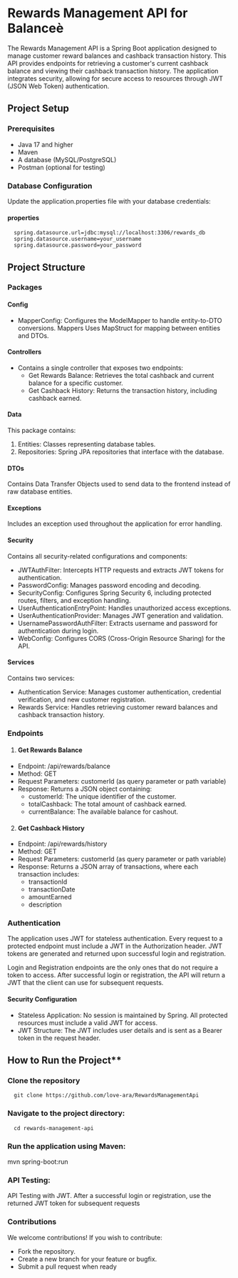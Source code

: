 # Rewards Management API for Balanceè

The Rewards Management API is a Spring Boot application designed to manage customer reward balances and
cashback transaction history. This API provides endpoints for retrieving a customer's current cashback
balance and viewing their cashback transaction history. The application integrates security, allowing for
secure access to resources through JWT (JSON Web Token) authentication.


## Project Setup
### Prerequisites
- Java 17 and higher
- Maven
- A database (MySQL/PostgreSQL)
- Postman (optional for testing)

### Database Configuration
Update the application.properties file with your database credentials:
#### properties
      spring.datasource.url=jdbc:mysql://localhost:3306/rewards_db
      spring.datasource.username=your_username
      spring.datasource.password=your_password


## Project Structure
### Packages
#### Config
- MapperConfig: Configures the ModelMapper to handle entity-to-DTO conversions. Mappers
  Uses MapStruct for mapping between entities and DTOs.


#### Controllers
- Contains a single controller that exposes two endpoints:
    -  Get Rewards Balance: Retrieves the total cashback and current balance for a specific customer.
    -  Get Cashback History: Returns the transaction history, including cashback earned.


#### Data
This package contains:
1. Entities: Classes representing database tables.
2.  Repositories: Spring JPA repositories that interface with the database.


#### DTOs
Contains Data Transfer Objects used to send data to the frontend instead of raw database entities.


#### Exceptions
Includes an exception used throughout the application for error handling.


#### Security
Contains all security-related configurations and components:
- JWTAuthFilter: Intercepts HTTP requests and extracts JWT tokens for authentication.
- PasswordConfig: Manages password encoding and decoding.
- SecurityConfig: Configures Spring Security 6, including protected routes, filters, and exception handling.
- UserAuthenticationEntryPoint: Handles unauthorized access exceptions.
- UserAuthenticationProvider: Manages JWT generation and validation.
- UsernamePasswordAuthFilter: Extracts username and password for authentication during login.
- WebConfig: Configures CORS (Cross-Origin Resource Sharing) for the API.


#### Services
Contains two services:
- Authentication Service: Manages customer authentication, credential verification, and new customer registration.
- Rewards Service: Handles retrieving customer reward balances and cashback transaction history.


### Endpoints
1. #### Get Rewards Balance
- Endpoint: /api/rewards/balance
- Method: GET
- Request Parameters: customerId (as query parameter or path variable)
- Response: Returns a JSON object containing:
    - customerId: The unique identifier of the customer.
    - totalCashback: The total amount of cashback earned.
    - currentBalance: The available balance for cashout.

2. #### Get Cashback History
- Endpoint: /api/rewards/history
- Method: GET
- Request Parameters: customerId (as query parameter or path variable)
- Response: Returns a JSON array of transactions, where each transaction includes:
    - transactionId
    - transactionDate
    - amountEarned
    - description


### Authentication
The application uses JWT for stateless authentication. Every request to a protected endpoint must include a JWT in the Authorization header. JWT tokens are generated and returned upon successful login and registration.

Login and Registration endpoints are the only ones that do not require a token to access. After successful login or registration, the API will return a JWT that the client can use for subsequent requests.

#### Security Configuration
- Stateless Application: No session is maintained by Spring. All protected resources must include a valid JWT for access.
- JWT Structure: The JWT includes user details and is sent as a Bearer token in the request header.


## How to Run the Project**
### Clone the repository
      git clone https://github.com/love-ara/RewardsManagementApi

### Navigate to the project directory:
      cd rewards-management-api

### Run the application using Maven:
mvn spring-boot:run


### API Testing:
API Testing with JWT. After a successful login or registration, use the returned JWT token for subsequent requests


### Contributions
We welcome contributions! If you wish to contribute:
- Fork the repository.
- Create a new branch for your feature or bugfix.
- Submit a pull request when ready
